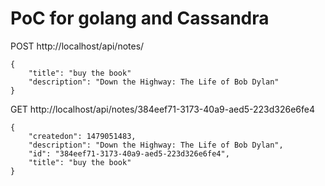 PoC for golang and Cassandra
============================

POST http://localhost/api/notes/ 

```
{
    "title": "buy the book" 
    "description": "Down the Highway: The Life of Bob Dylan"
}
```


GET http://localhost/api/notes/384eef71-3173-40a9-aed5-223d326e6fe4
```
{
    "createdon": 1479051483, 
    "description": "Down the Highway: The Life of Bob Dylan", 
    "id": "384eef71-3173-40a9-aed5-223d326e6fe4", 
    "title": "buy the book"
}
```

